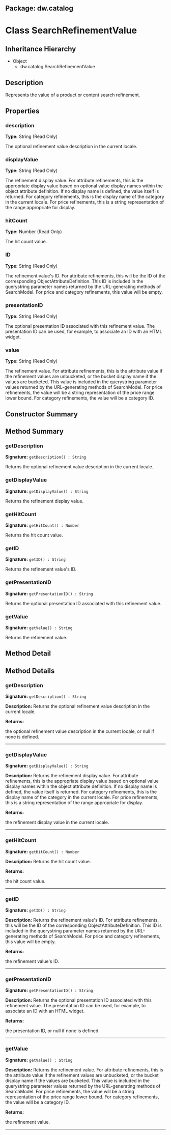 ## Package: dw.catalog

# Class SearchRefinementValue

## Inheritance Hierarchy

- Object
  - dw.catalog.SearchRefinementValue

## Description

Represents the value of a product or content search refinement.

## Properties

### description

**Type:** String (Read Only)

The optional refinement value description in the current locale.

### displayValue

**Type:** String (Read Only)

The refinement display value. For attribute refinements, this is
 the appropriate display value based on optional value display names
 within the object attribute definition. If no display name is defined,
 the value itself is returned. For category refinements, this is the
 display name of the category in the current locale. For price
 refinements, this is a string representation of the range appropriate for
 display.

### hitCount

**Type:** Number (Read Only)

The hit count value.

### ID

**Type:** String (Read Only)

The refinement value's ID. For attribute refinements, this will
 be the ID of the corresponding
 ObjectAttributeDefinition. This ID is included in the
 querystring parameter names returned by the URL-generating methods of
 SearchModel. For price and category refinements, this
 value will be empty.

### presentationID

**Type:** String (Read Only)

The optional presentation ID associated with this refinement
 value. The presentation ID can be used, for example, to associate an ID
 with an HTML widget.

### value

**Type:** String (Read Only)

The refinement value. For attribute refinements, this is the
 attribute value if the refinement values are unbucketed, or the bucket
 display name if the values are bucketed. This value is included in the
 querystring parameter values returned by the URL-generating methods of
 SearchModel. For price refinements, the value will be
 a string representation of the price range lower bound. For category
 refinements, the value will be a category ID.

## Constructor Summary

## Method Summary

### getDescription

**Signature:** `getDescription() : String`

Returns the optional refinement value description in the current locale.

### getDisplayValue

**Signature:** `getDisplayValue() : String`

Returns the refinement display value.

### getHitCount

**Signature:** `getHitCount() : Number`

Returns the hit count value.

### getID

**Signature:** `getID() : String`

Returns the refinement value's ID.

### getPresentationID

**Signature:** `getPresentationID() : String`

Returns the optional presentation ID associated with this refinement value.

### getValue

**Signature:** `getValue() : String`

Returns the refinement value.

## Method Detail

## Method Details

### getDescription

**Signature:** `getDescription() : String`

**Description:** Returns the optional refinement value description in the current locale.

**Returns:**

the optional refinement value description in the current locale, or null if none is defined.

---

### getDisplayValue

**Signature:** `getDisplayValue() : String`

**Description:** Returns the refinement display value. For attribute refinements, this is the appropriate display value based on optional value display names within the object attribute definition. If no display name is defined, the value itself is returned. For category refinements, this is the display name of the category in the current locale. For price refinements, this is a string representation of the range appropriate for display.

**Returns:**

the refinement display value in the current locale.

---

### getHitCount

**Signature:** `getHitCount() : Number`

**Description:** Returns the hit count value.

**Returns:**

the hit count value.

---

### getID

**Signature:** `getID() : String`

**Description:** Returns the refinement value's ID. For attribute refinements, this will be the ID of the corresponding ObjectAttributeDefinition. This ID is included in the querystring parameter names returned by the URL-generating methods of SearchModel. For price and category refinements, this value will be empty.

**Returns:**

the refinement value's ID.

---

### getPresentationID

**Signature:** `getPresentationID() : String`

**Description:** Returns the optional presentation ID associated with this refinement value. The presentation ID can be used, for example, to associate an ID with an HTML widget.

**Returns:**

the presentation ID, or null if none is defined.

---

### getValue

**Signature:** `getValue() : String`

**Description:** Returns the refinement value. For attribute refinements, this is the attribute value if the refinement values are unbucketed, or the bucket display name if the values are bucketed. This value is included in the querystring parameter values returned by the URL-generating methods of SearchModel. For price refinements, the value will be a string representation of the price range lower bound. For category refinements, the value will be a category ID.

**Returns:**

the refinement value.

---